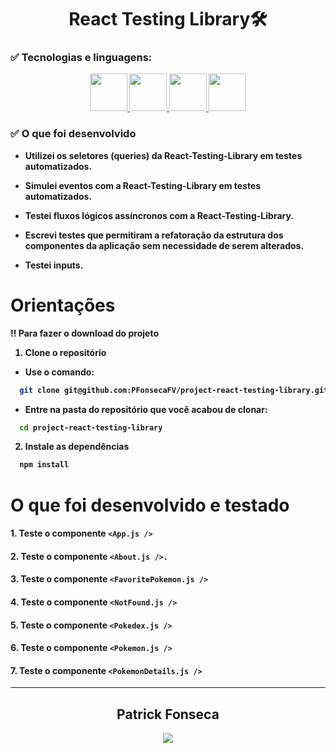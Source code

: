 <div align="center">
  <h1><strong>React Testing Library🛠️</h1>
  </div>

### <strong>✅ Tecnologias e linguagens:</strong><br />
  <div align="center">
    <a href="https://github.com/PFonsecaFV/PFonsecaFV">
    <img src="https://github.com/PFonsecaFV/PFonsecaFV/blob/main/src/icons/ic_jest.svg" width="60" fill="none" />
    <img src="https://github.com/PFonsecaFV/PFonsecaFV/blob/main/src/icons/ic_tl.svg" width="60" fill="none" />
    <img src="https://github.com/PFonsecaFV/PFonsecaFV/blob/main/src/icons/ic_reactrouter.svg" width="60" fill="none" />
    <img src="https://github.com/PFonsecaFV/PFonsecaFV/blob/main/src/icons/ic_react.svg" width="60" fill="none" />
  </a>
  </div>
  

### <strong>✅ O que foi desenvolvido</strong><br />

- Utilizei os seletores (queries) da React-Testing-Library em testes automatizados.

- Simulei eventos com a React-Testing-Library em testes automatizados.

- Testei fluxos lógicos assíncronos com a React-Testing-Library.

- Escrevi testes que permitiram a refatoração da estrutura dos componentes da aplicação sem necessidade de serem alterados.

- Testei inputs.


# Orientações

<strong>‼️ Para fazer o download do projeto</strong><br />

  1. Clone o repositório

  - Use o comando:
  ```bash
    git clone git@github.com:PFonsecaFV/project-react-testing-library.git
  ```

  - Entre na pasta do repositório que você acabou de clonar:
  ```bash
    cd project-react-testing-library
  ```

  2. Instale as dependências
  ```bash
    npm install
  ```

# O que foi desenvolvido e testado

#### 1. Teste o componente `<App.js />`

#### 2. Teste o componente `<About.js />.`

#### 3. Teste o componente `<FavoritePokemon.js />`

#### 4. Teste o componente `<NotFound.js />`

#### 5. Teste o componente `<Pokedex.js />`

#### 6. Teste o componente `<Pokemon.js />`

#### 7. Teste o componente `<PokemonDetails.js />`

---

<div align="center">
  <h2>Patrick Fonseca</h2>
	  <a href="https://www.linkedin.com/in/PatrickFonseca/" target="_blank">
      <img src="https://img.shields.io/badge/-LinkedIn-%230077B5?style=for-the-badge&logo=linkedin&logoColor=white" target="_blank">
    </a>
</div>
